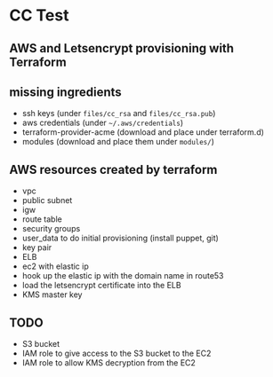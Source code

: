 # CC Test

## AWS and Letsencrypt provisioning with Terraform

## missing ingredients

  - ssh keys (under `files/cc_rsa` and `files/cc_rsa.pub`)
  - aws credentials (under `~/.aws/credentials`)
  - terraform-provider-acme (download and place under terraform.d)
  - modules (download and place them under `modules/`)


## AWS resources created by terraform

  - vpc
  - public subnet
  - igw
  - route table
  - security groups
  - user_data to do initial provisioning (install puppet, git)
  - key pair
  - ELB
  - ec2 with elastic ip
  - hook up the elastic ip with the domain name in route53
  - load the letsencrypt certificate into the ELB
  - KMS master key


## TODO

  - S3 bucket
  - IAM role to give access to the S3 bucket to the EC2
  - IAM role to allow KMS decryption from the EC2

